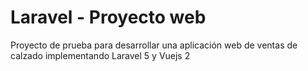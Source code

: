 # Laravel - Proyecto web
Proyecto de prueba para desarrollar una aplicación web de ventas de calzado implementando Laravel 5 y Vuejs 2
